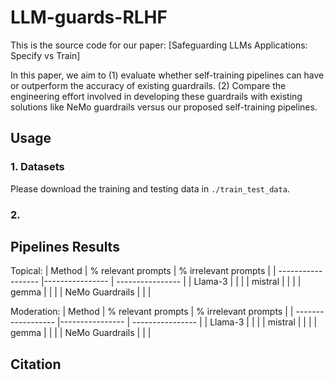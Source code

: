 # LLM-guards-RLHF

This is the source code for our paper:
[Safeguarding LLMs Applications: Specify vs Train]

In this paper, we aim to (1) evaluate whether self-training pipelines can have or outperform the accuracy of existing guardrails. (2) Compare the engineering effort involved in developing these guardrails with existing solutions like NeMo guardrails versus our proposed self-training pipelines.

## Usage

### 1. Datasets

Please download the training and testing data in `./train_test_data`. 

### 2. 




## Pipelines Results

Topical:
|   Method         |     % relevant prompts     | % irrelevant prompts  | 
| ------------------ |---------------- | ---------------- |
| Llama-3 |           |  |
| mistral |          | |
| gemma |          | |
| NeMo Guardrails |           | |

Moderation:
|   Method         |     % relevant prompts     | % irrelevant prompts  | 
| ------------------ |---------------- | ---------------- |
| Llama-3 |           |  |
| mistral |          | |
| gemma |          | |
| NeMo Guardrails |           | |



## Citation
